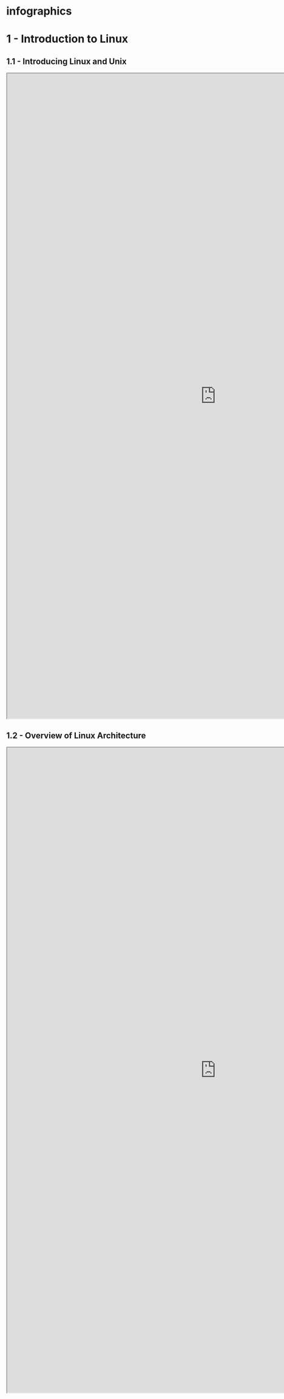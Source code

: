 # infographics

# 1 - Introduction to Linux

## 1.1 - Introducing Linux and Unix
<iframe src="https://jucajata.github.io/infographics/01_Introducing_Linux_and_Unix.drawio.svg" width="1099" height="1698"></iframe>

## 1.2 - Overview of Linux Architecture
<iframe src="https://jucajata.github.io/infographics/02_Overview_of_Linux_Architecture.drawio.svg" width="1099" height="1698"></iframe>
